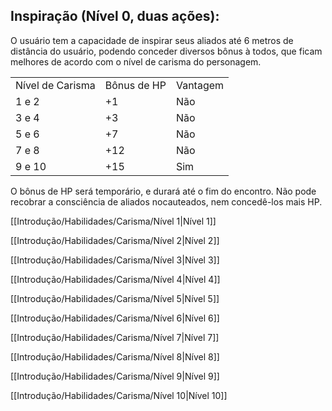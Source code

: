## Inspiração (Nível 0, duas ações):

O usuário tem a capacidade de inspirar seus aliados até 6 metros de distância do usuário, podendo conceder diversos bônus à todos, que ficam melhores de acordo com o nível de carisma do personagem.

|                  |             |          |
| ---------------- | ----------- | -------- |
| Nível de Carisma | Bônus de HP | Vantagem |
| 1 e 2            | +1          | Não      |
| 3 e 4            | +3          | Não      |
| 5 e 6            | +7          | Não      |
| 7 e 8            | +12         | Não      |
| 9 e 10           | +15         | Sim      |

O bônus de HP será temporário, e durará até o fim do encontro. Não pode recobrar a consciência de aliados nocauteados, nem concedê-los mais HP.

[[Introdução/Habilidades/Carisma/Nível 1|Nível 1]]

[[Introdução/Habilidades/Carisma/Nível 2|Nível 2]]

[[Introdução/Habilidades/Carisma/Nível 3|Nível 3]]

[[Introdução/Habilidades/Carisma/Nível 4|Nível 4]]

[[Introdução/Habilidades/Carisma/Nível 5|Nível 5]]

[[Introdução/Habilidades/Carisma/Nível 6|Nível 6]]

[[Introdução/Habilidades/Carisma/Nível 7|Nível 7]]

[[Introdução/Habilidades/Carisma/Nível 8|Nível 8]]

[[Introdução/Habilidades/Carisma/Nível 9|Nível 9]]

[[Introdução/Habilidades/Carisma/Nível 10|Nível 10]]